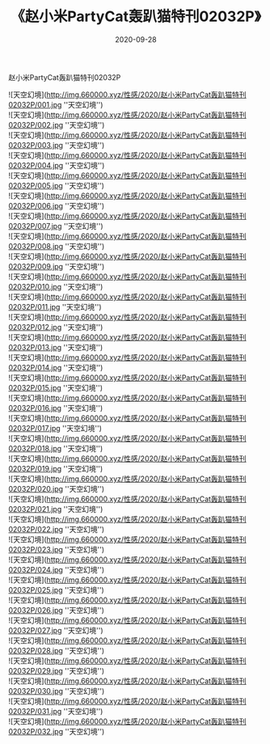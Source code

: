 ﻿---
layout: post
title:  《赵小米PartyCat轰趴猫特刊02032P》
date:   2020-09-28
img: http://img.660000.xyz/性感/2020/赵小米PartyCat轰趴猫特刊02032P/000.jpg
categories: [美女, 性感, 泳衣]
---

赵小米PartyCat轰趴猫特刊02032P



![天空幻境](http://img.660000.xyz/性感/2020/赵小米PartyCat轰趴猫特刊02032P/001.jpg ''天空幻境'') <br>
![天空幻境](http://img.660000.xyz/性感/2020/赵小米PartyCat轰趴猫特刊02032P/002.jpg ''天空幻境'') <br>
![天空幻境](http://img.660000.xyz/性感/2020/赵小米PartyCat轰趴猫特刊02032P/003.jpg ''天空幻境'') <br>
![天空幻境](http://img.660000.xyz/性感/2020/赵小米PartyCat轰趴猫特刊02032P/004.jpg ''天空幻境'') <br>
![天空幻境](http://img.660000.xyz/性感/2020/赵小米PartyCat轰趴猫特刊02032P/005.jpg ''天空幻境'') <br>
![天空幻境](http://img.660000.xyz/性感/2020/赵小米PartyCat轰趴猫特刊02032P/006.jpg ''天空幻境'') <br>
![天空幻境](http://img.660000.xyz/性感/2020/赵小米PartyCat轰趴猫特刊02032P/007.jpg ''天空幻境'') <br>
![天空幻境](http://img.660000.xyz/性感/2020/赵小米PartyCat轰趴猫特刊02032P/008.jpg ''天空幻境'') <br>
![天空幻境](http://img.660000.xyz/性感/2020/赵小米PartyCat轰趴猫特刊02032P/009.jpg ''天空幻境'') <br>
![天空幻境](http://img.660000.xyz/性感/2020/赵小米PartyCat轰趴猫特刊02032P/010.jpg ''天空幻境'') <br>
![天空幻境](http://img.660000.xyz/性感/2020/赵小米PartyCat轰趴猫特刊02032P/011.jpg ''天空幻境'') <br>
![天空幻境](http://img.660000.xyz/性感/2020/赵小米PartyCat轰趴猫特刊02032P/012.jpg ''天空幻境'') <br>
![天空幻境](http://img.660000.xyz/性感/2020/赵小米PartyCat轰趴猫特刊02032P/013.jpg ''天空幻境'') <br>
![天空幻境](http://img.660000.xyz/性感/2020/赵小米PartyCat轰趴猫特刊02032P/014.jpg ''天空幻境'') <br>
![天空幻境](http://img.660000.xyz/性感/2020/赵小米PartyCat轰趴猫特刊02032P/015.jpg ''天空幻境'') <br>
![天空幻境](http://img.660000.xyz/性感/2020/赵小米PartyCat轰趴猫特刊02032P/016.jpg ''天空幻境'') <br>
![天空幻境](http://img.660000.xyz/性感/2020/赵小米PartyCat轰趴猫特刊02032P/017.jpg ''天空幻境'') <br>
![天空幻境](http://img.660000.xyz/性感/2020/赵小米PartyCat轰趴猫特刊02032P/018.jpg ''天空幻境'') <br>
![天空幻境](http://img.660000.xyz/性感/2020/赵小米PartyCat轰趴猫特刊02032P/019.jpg ''天空幻境'') <br>
![天空幻境](http://img.660000.xyz/性感/2020/赵小米PartyCat轰趴猫特刊02032P/020.jpg ''天空幻境'') <br>
![天空幻境](http://img.660000.xyz/性感/2020/赵小米PartyCat轰趴猫特刊02032P/021.jpg ''天空幻境'') <br>
![天空幻境](http://img.660000.xyz/性感/2020/赵小米PartyCat轰趴猫特刊02032P/022.jpg ''天空幻境'') <br>
![天空幻境](http://img.660000.xyz/性感/2020/赵小米PartyCat轰趴猫特刊02032P/023.jpg ''天空幻境'') <br>
![天空幻境](http://img.660000.xyz/性感/2020/赵小米PartyCat轰趴猫特刊02032P/024.jpg ''天空幻境'') <br>
![天空幻境](http://img.660000.xyz/性感/2020/赵小米PartyCat轰趴猫特刊02032P/025.jpg ''天空幻境'') <br>
![天空幻境](http://img.660000.xyz/性感/2020/赵小米PartyCat轰趴猫特刊02032P/026.jpg ''天空幻境'') <br>
![天空幻境](http://img.660000.xyz/性感/2020/赵小米PartyCat轰趴猫特刊02032P/027.jpg ''天空幻境'') <br>
![天空幻境](http://img.660000.xyz/性感/2020/赵小米PartyCat轰趴猫特刊02032P/028.jpg ''天空幻境'') <br>
![天空幻境](http://img.660000.xyz/性感/2020/赵小米PartyCat轰趴猫特刊02032P/029.jpg ''天空幻境'') <br>
![天空幻境](http://img.660000.xyz/性感/2020/赵小米PartyCat轰趴猫特刊02032P/030.jpg ''天空幻境'') <br>
![天空幻境](http://img.660000.xyz/性感/2020/赵小米PartyCat轰趴猫特刊02032P/031.jpg ''天空幻境'') <br>
![天空幻境](http://img.660000.xyz/性感/2020/赵小米PartyCat轰趴猫特刊02032P/032.jpg ''天空幻境'') <br>
